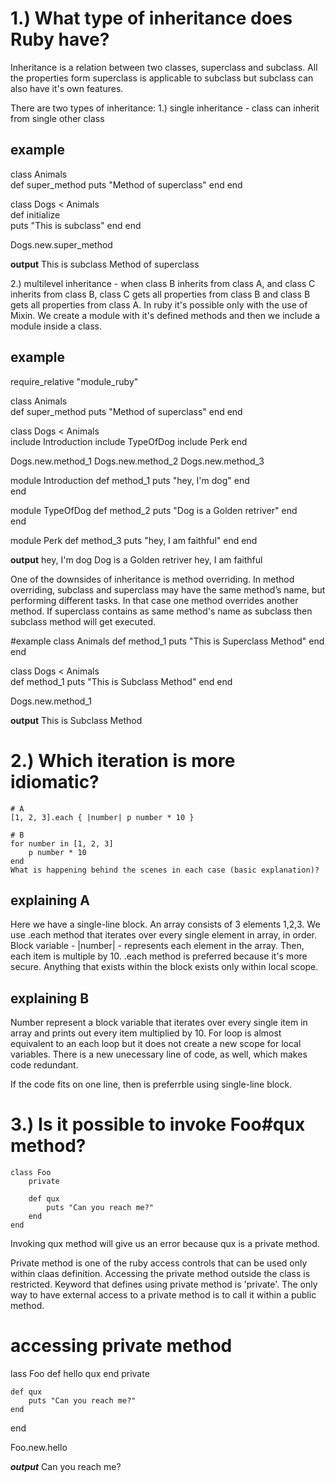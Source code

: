 # 1.) What type of inheritance does Ruby have?

Inheritance is a relation between two classes, superclass and subclass. All the properties form superclass is applicable to subclass but subclass can also have it's own features.

There are two types of inheritance:
1.) single inheritance - class can inherit from single other class

## example
class Animals  
    def super_method 
        puts "Method of superclass"
    end
end
  
class Dogs < Animals  
    def initialize  
       puts "This is subclass"
    end
end

Dogs.new.super_method 

______________output______________
This is subclass
Method of superclass


2.) multilevel inheritance - when class B inherits from class A, and class C inherits from class B, class C gets all properties from class B and class B gets all properties from class A. In ruby it's possible only with the use of Mixin. We create a module with it's defined methods and then we include a module inside a class.

## example
require_relative "module_ruby"

<!-- example.rb -->
class Animals  
    def super_method 
        puts "Method of superclass"
    end
end
  
class Dogs < Animals  
    include Introduction
    include TypeOfDog
    include Perk
end

Dogs.new.method_1
Dogs.new.method_2
Dogs.new.method_3

<!-- module_ruby.rb -->
module Introduction
    def method_1
        puts "hey, I'm dog"
    end  
end

module TypeOfDog
    def method_2
      puts "Dog is a Golden retriver"
    end  
end

module Perk
    def method_3
        puts "hey, I am faithful"
    end
end

______________output______________
hey, I'm dog
Dog is a Golden retriver
hey, I am faithful

One of the downsides of inheritance is method overriding. In method overriding, subclass and superclass may have the same method’s name, but performing different tasks. In that case one method overrides another method. If superclass contains as same method's name as subclass then subclass method will get executed.

#example
class Animals 
    def method_1 
        puts "This is Superclass Method" 
    end 
end 
  
class Dogs < Animals    
    def method_1
        puts "This is Subclass Method" 
    end 
end 
     
Dogs.new.method_1

______________output______________
This is Subclass Method



# 2.) Which iteration is more idiomatic?
    # A
    [1, 2, 3].each { |number| p number * 10 }

    # B
    for number in [1, 2, 3]
        p number * 10
    end
    What is happening behind the scenes in each case (basic explanation)?


## explaining A
Here we have a single-line block. An array consists of 3 elements 1,2,3. We use .each method that iterates over every single element in array, in order. Block variable - |number| - represents each element in the array. Then, each item is multiple by 10. .each method is preferred because it's more secure. Anything that exists within the block exists only within local scope.

## explaining B
Number represent a block variable that iterates over every single item in array and prints out every item multiplied by 10. For loop is almost equivalent to an each loop but it does not create a new scope for local variables. There is a new unecessary line of code, as well, which makes code redundant.

If the code fits on one line, then is preferrble using single-line block.



# 3.) Is it possible to invoke Foo#qux method?
    class Foo
        private

        def qux
            puts "Can you reach me?"
        end
    end

Invoking qux method will give us an error because qux is a private method.

Private method is one of the ruby access controls that can be used only within claas definition. Accessing the private method outside the class is restricted. Keyword that defines using private method is 'private'. The only way to have external access to a private method is to call it within a public method.

# accessing private method
lass Foo
    def hello
        qux
    end
    private

    def qux
        puts "Can you reach me?"
    end
end

Foo.new.hello

_________output_________
Can you reach me?